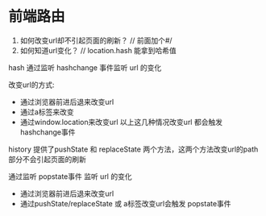 # 前端路由

1. 如何改变url却不引起页面的刷新？      // 前面加个#/
2. 如何知道url变化？        // location.hash 能拿到哈希值

hash
通过监听 hashchange 事件监听 url 的变化

改变url的方式:
- 通过浏览器前进后退来改变url
- 通过a标签来改变
- 通过window.location来改变url
以上这几种情况改变url 都会触发 hashchange事件



history
提供了pushState 和 replaceState 两个方法，这两个方法改变url的path部分不会引起页面的刷新

通过监听 popstate事件 监听 url 的变化

- 通过浏览器前进后退来改变url
- 通过pushState/replaceState 或 a标签改变url会触发 popstate事件